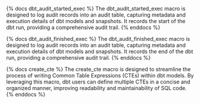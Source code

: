 {% docs dbt_audit_started_exec %}
The dbt_audit_started_exec macro is designed to log audit records into an audit table, capturing metadata and execution details of dbt models and snapshots. It records the start of the dbt run, providing a comprehensive audit trail.
{% enddocs %}

{% docs dbt_audit_finished_exec %}
The dbt_audit_finished_exec macro is designed to log audit records into an audit table, capturing metadata and execution details of dbt models and snapshots. It records the end of the dbt run, providing a comprehensive audit trail.
{% enddocs %}

{% docs create_cte %}
The create_cte macro is designed to streamline the process of writing Common Table Expressions (CTEs) within dbt models. By leveraging this macro, dbt users can define multiple CTEs in a concise and organized manner, improving readability and maintainability of SQL code.
{% enddocs %}